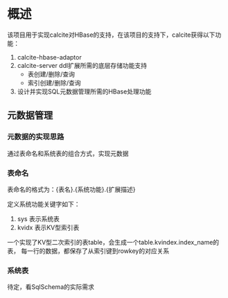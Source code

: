 # 概述

该项目用于实现calcite对HBase的支持，在该项目的支持下，calcite获得以下功能：
1. calcite-hbase-adaptor
2. calcite-server ddl扩展所需的底层存储功能支持
   - 表创建/删除/查询
   - 索引创建/删除/查询
3. 设计并实现SQL元数据管理所需的HBase处理功能

## 元数据管理

### 元数据的实现思路

通过表命名和系统表的组合方式，实现元数据

### 表命名

表命名的格式为：{表名}.{系统功能}.{扩展描述}

定义系统功能关键字如下：

1. sys 表示系统表
2. kvidx 表示KV型索引表

一个实现了KV型二次索引的表table，会生成一个table.kvindex.index_name的表，
每一行的数据，都保存了从索引键到rowkey的对应关系

### 系统表

待定，看SqlSchema的实际需求